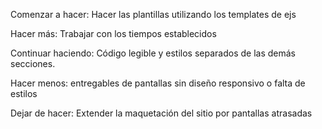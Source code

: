 <!-- A mitad de este sprint dos integrantes del equipo se dieron de baja -->

Comenzar a hacer: Hacer las plantillas utilizando los templates de ejs

Hacer más: Trabajar con los tiempos establecidos

Continuar haciendo: Código legible y estilos separados de las demás secciones.

Hacer menos: entregables de pantallas sin diseño responsivo o falta de estilos

Dejar de hacer: Extender la maquetación del sitio por pantallas atrasadas

